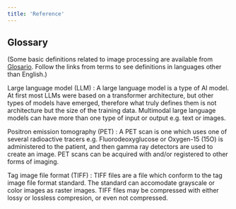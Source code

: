 ```yaml
---
title: 'Reference'
---
```


## Glossary



(Some basic definitions related to image processing are available  from [Glosario](https://glosario.carpentries.org).
Follow the links from terms to see definitions in languages other than English.)



Large language model (LLM)
:   A large language model is a type of AI model. At first most LLMs were based on a transformer architecture, but other types of models have emerged, therefore what truly defines them is not architecture but the size of the training data. Multimodal large language models can have more than one type of input or output e.g. text or images.

Positron emission tomography (PET)
:    A PET scan is one which uses one of several radioactive tracers e.g. Fluorodeoxyglucose or 
Oxygen-15 (15O) is administered to the patient, and then gamma ray detectors are used to create an image. PET scans can be acquired with and/or registered to other forms of imaging. 

Tag image file format (TIFF)
:    TIFF files are a file which conform to the tag image file format standard. The standard can accomodate grayscale or color images as raster images. TIFF files may be compressed with either lossy or lossless compresion, or even not compressed. 
